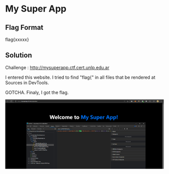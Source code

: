 # My Super App
## Flag Format
flag{xxxxx}
## Solution
Challenge : http://mysuperapp.ctf.cert.unlp.edu.ar

I entered this website.
I tried to find "flag{" in all files that be rendered at Sources in DevTools.


GOTCHA.
Finaly, I got the flag.

![](pic/1.JPG)